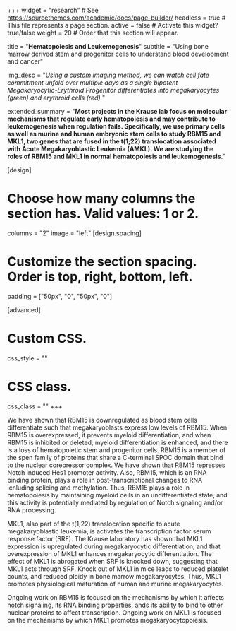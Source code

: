 +++
widget = "research"  # See https://sourcethemes.com/academic/docs/page-builder/
headless = true  # This file represents a page section.
active = false  # Activate this widget? true/false
weight = 20  # Order that this section will appear.

title = "**Hematopoiesis and Leukemogenesis**"
subtitle = "Using bone marrow derived stem and progenitor cells to understand blood development and cancer"

img_desc = "*Using a custom imaging method, we can watch cell fate commitment unfold over multiple days as a single bipotent Megakaryocytic-Erythroid Progenitor differentiates into megakaryocytes (green) and erythroid cells (red).*"

extended_summary = "**Most projects in the Krause lab focus on molecular mechanisms that regulate early hematopoiesis and may contribute to leukemogenesis when regulation fails. Specifically, we use primary cells as well as murine and human embryonic stem cells to study RBM15 and MKL1, two genes that are fused in the t(1;22) translocation associated with Acute Megakaryoblastic Leukemia (AMKL). We are studying the roles of RBM15 and MKL1 in normal hematopoiesis and leukemogenesis.**"

[design]
  # Choose how many columns the section has. Valid values: 1 or 2.
  columns = "2"
  image = "left"
[design.spacing]
  # Customize the section spacing. Order is top, right, bottom, left.
  padding = ["50px", "0", "50px", "0"]

[advanced]
 # Custom CSS.
 css_style = ""

 # CSS class.
 css_class = ""
+++


We have shown that RBM15 is downregulated as blood stem cells differentiate such that megakaryoblasts express low levels of RBM15. When RBM15 is overexpressed, it prevents myeloid differentiation, and when RBM15 is inhibited or deleted, myeloid differentiation is enhanced, and there is a loss of hematopoietic stem and progenitor cells. RBM15 is a member of the spen family of proteins that share a C-terminal SPOC domain that bind to the nuclear corepressor complex. We have shown that RBM15 represses Notch induced Hes1 promoter activity.  Also, RBM15, which is an RNA binding protein, plays a role in post-transcriptional changes to RNA icnluding splicing and methylation. Thus, RBM15 plays a role in hematopoiesis by maintaining myeloid cells in an undifferentiated state, and this activity is potentially mediated by regulation of Notch signaling and/or RNA processing.

MKL1, also part of the t(1;22) translocation specific to acute megakaryoblastic leukemia, is  activates the transcription factor serum response factor (SRF). The Krause laboratory has shown that MKL1 expression is upregulated during megakaryocytic differentiation, and that overexpression of MKL1 enhances megakaryocytic differentiation.  The effect of MKL1 is abrogated when SRF is knocked down, suggesting that MKL1 acts through SRF. Knock out of MKL1 in mice leads to reduced platelet counts, and reduced ploidy in bone marrow megakaryocytes. Thus, MKL1 promotes physiological maturation of human and murine megakaryocytes.

Ongoing work on RBM15 is focused on the mechanisms by which it affects notch signaling, its RNA binding properties, ands its ability to bind to other nuclear proteins to affect transcription. Ongoing work on MKL1 is focused on the mechanisms by which MKL1 promotes megakaryocytopoiesis.
